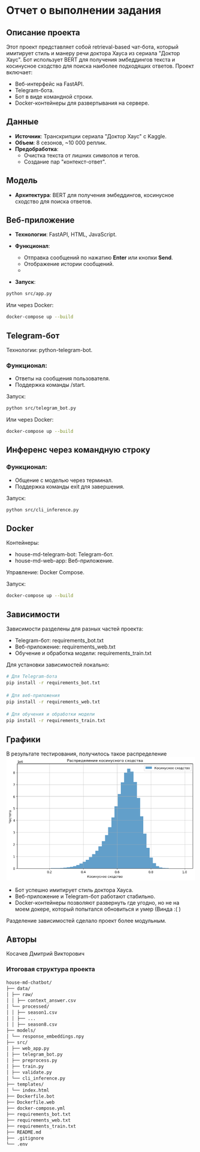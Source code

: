 # Отчет о выполнении задания

## Описание проекта

Этот проект представляет собой retrieval-based чат-бота, который имитирует стиль и манеру речи доктора Хауса из сериала "Доктор Хаус". Бот использует BERT для получения эмбеддингов текста и косинусное сходство для поиска наиболее подходящих ответов. Проект включает:

- Веб-интерфейс на FastAPI.
- Telegram-бота.
- Бот в виде командной строки.
- Docker-контейнеры для развертывания на сервере.

## Данные

- **Источник**: Транскрипции сериала "Доктор Хаус" с Kaggle.
- **Объем**: 8 сезонов, ~10 000 реплик.
- **Предобработка**:
  - Очистка текста от лишних символов и тегов.
  - Создание пар "контекст-ответ".

## Модель

- **Архитектура**: BERT для получения эмбеддингов, косинусное сходство для поиска ответов.

## Веб-приложение

- **Технологии**: FastAPI, HTML, JavaScript.
- **Функционал**:

  - Отправка сообщений по нажатию **Enter** или кнопки **Send**.
  - Отображение истории сообщений.
  - 
- **Запуск**:
```bash
python src/app.py
```

Или через Docker:

```bash
docker-compose up --build
```


## Telegram-бот

Технологии: python-telegram-bot.

### Функционал:

- Ответы на сообщения пользователя.
- Поддержка команды /start.

Запуск:
```bash
python src/telegram_bot.py
```

Или через Docker:
```bash
docker-compose up --build
```

## Инференс через командную строку

### Функционал:

- Общение с моделью через терминал.
- Поддержка команды exit для завершения.

Запуск:
```bash
python src/cli_inference.py
```

## Docker

Контейнеры:

- house-md-telegram-bot: Telegram-бот.
- house-md-web-app: Веб-приложение.

Управление: Docker Compose.

Запуск:
```bash
docker-compose up --build
```

## Зависимости

Зависимости разделены для разных частей проекта:

* Telegram-бот: requirements_bot.txt
* Веб-приложение: requirements_web.txt
* Обучение и обработка модели: requirements_train.txt

Для установки зависимостей локально:

```bash
# Для Telegram-бота
pip install -r requirements_bot.txt

# Для веб-приложения
pip install -r requirements_web.txt

# Для обучения и обработки модели
pip install -r requirements_train.txt
```

## Графики
В результате тестирования, получилось такое распределение
![Описание графика](images/similarities.png)


- Бот успешно имитирует стиль доктора Хауса.
- Веб-приложение и Telegram-бот работают стабильно.
- Docker-контейнеры позволяют развернуть где угодно, но не на моем докере, который попытался обновиться и умер (Винда :( )

Разделение зависимостей сделало проект более модульным.

## Авторы

Косачев Дмитрий Викторович


### **Итоговая структура проекта**
```
house-md-chatbot/
├── data/
│ ├── raw/
│ │ ├── context_answer.csv
│ └── processed/
│ │ ├── season1.csv
│ │ ├── ...
│ │ ├── season8.csv
├── models/
│ └── response_embeddings.npy
├── src/
│ ├── web_app.py
│ ├── telegram_bot.py
│ ├── preprocess.py
│ ├── train.py
│ ├── validate.py
│ └── cli_inference.py
├── templates/
│ └── index.html
├── Dockerfile.bot
├── Dockerfile.web
├── docker-compose.yml
├── requirements_bot.txt
├── requirements_web.txt
├── requirements_train.txt
├── README.md
├── .gitignore
└── .env
```